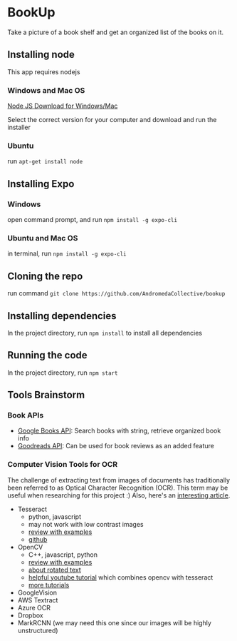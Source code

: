 # BookUp
Take a picture of a book shelf and get an organized list of the books on it.
## Installing node
This app requires nodejs
### Windows and Mac OS
[Node JS Download for Windows/Mac](https://nodejs.org/en/download/)

Select the correct version for your computer and download and run the installer

### Ubuntu
run `apt-get install node`

## Installing Expo
### Windows
open command prompt, and run `npm install -g expo-cli`

### Ubuntu and Mac OS
in terminal, run `npm install -g expo-cli`

## Cloning the repo

run command `git clone https://github.com/AndromedaCollective/bookup`

## Installing dependencies
In the project directory, run `npm install` to install all dependencies

## Running the code
In the project directory, run `npm start`


## Tools Brainstorm

### Book APIs
- [Google Books API](https://www.programmableweb.com/api/google-books-rest-api-v1): Search books with string, retrieve organized book info
- [Goodreads API](https://www.programmableweb.com/api/goodreads-feed-api): Can be used for book reviews as an added feature

### Computer Vision Tools for OCR
The challenge of extracting text from images of documents has traditionally been referred to as Optical Character Recognition (OCR). This term may be useful when researching for this project :) Also, here's an [interesting article](https://medium.com/capital-one-tech/learning-to-read-computer-vision-methods-for-extracting-text-from-images-2ffcdae11594).

- Tesseract
  - python, javascript
  - may not work with low contrast images
  - [review with examples](https://medium.com/datadriveninvestor/review-for-tesseract-and-kraken-ocr-for-text-recognition-2e63c2adedd0)
  - [github](https://github.com/naptha/tesseract.js)
- OpenCV
  - C++, javascript, python
  - [review with examples](https://www.learnopencv.com/deep-learning-based-text-detection-using-opencv-c-python/)
  - [about rotated text](https://github.com/Hellowlol/opencv-text-detection)
  - [helpful youtube tutorial](https://www.youtube.com/watch?v=nmDiZGx5mqU) which combines opencv with tesseract
  - [more tutorials](https://docs.opencv.org/master/d9/df8/tutorial_root.html)
- GoogleVision
- AWS Textract
- Azure OCR
- Dropbox
- MarkRCNN (we may need this one since our images will be highly unstructured)
